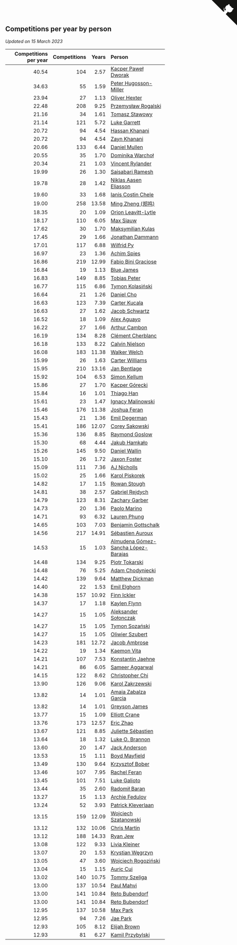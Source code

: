 ## Competitions per year by person

*Updated on 15 March 2023*

| Competitions per year | Competitions | Years | Person |
| ---: | ---: | ---: | :--- |
| 40.54 | 104 | 2.57 | [Kacper Paweł Dworak](https://www.worldcubeassociation.org/persons/2020DWOR01) |
| 34.63 | 55 | 1.59 | [Peter Hugosson-Miller](https://www.worldcubeassociation.org/persons/2021HUGO01) |
| 23.94 | 27 | 1.13 | [Oliver Hexter](https://www.worldcubeassociation.org/persons/2022HEXT01) |
| 22.48 | 208 | 9.25 | [Przemysław Rogalski](https://www.worldcubeassociation.org/persons/2013ROGA02) |
| 21.16 | 34 | 1.61 | [Tomasz Stawowy](https://www.worldcubeassociation.org/persons/2021STAW01) |
| 21.14 | 121 | 5.72 | [Luke Garrett](https://www.worldcubeassociation.org/persons/2017GARR05) |
| 20.72 | 94 | 4.54 | [Hassan Khanani](https://www.worldcubeassociation.org/persons/2018KHAN26) |
| 20.72 | 94 | 4.54 | [Zayn Khanani](https://www.worldcubeassociation.org/persons/2018KHAN28) |
| 20.66 | 133 | 6.44 | [Daniel Mullen](https://www.worldcubeassociation.org/persons/2016MULL04) |
| 20.55 | 35 | 1.70 | [Dominika Warchoł](https://www.worldcubeassociation.org/persons/2021WARC01) |
| 20.34 | 21 | 1.03 | [Vincent Rylander](https://www.worldcubeassociation.org/persons/2022RYLA01) |
| 19.99 | 26 | 1.30 | [Saisabari Ramesh](https://www.worldcubeassociation.org/persons/2021RAME01) |
| 19.78 | 28 | 1.42 | [Niklas Aasen Eliasson](https://www.worldcubeassociation.org/persons/2021ELIA01) |
| 19.60 | 33 | 1.68 | [Ianis Costin Chele](https://www.worldcubeassociation.org/persons/2021CHEL01) |
| 19.00 | 258 | 13.58 | [Ming Zheng (郑鸣)](https://www.worldcubeassociation.org/persons/2009ZHEN11) |
| 18.35 | 20 | 1.09 | [Orion Leavitt-Lytle](https://www.worldcubeassociation.org/persons/2022LEAV01) |
| 18.17 | 110 | 6.05 | [Max Siauw](https://www.worldcubeassociation.org/persons/2017SIAU02) |
| 17.62 | 30 | 1.70 | [Maksymilian Kulas](https://www.worldcubeassociation.org/persons/2021KULA02) |
| 17.45 | 29 | 1.66 | [Jonathan Dammann](https://www.worldcubeassociation.org/persons/2021DAMM01) |
| 17.01 | 117 | 6.88 | [Wilfrid Py](https://www.worldcubeassociation.org/persons/2016PYWI01) |
| 16.97 | 23 | 1.36 | [Achim Spies](https://www.worldcubeassociation.org/persons/2021SPIE01) |
| 16.86 | 219 | 12.99 | [Fabio Bini Graciose](https://www.worldcubeassociation.org/persons/2010GRAC02) |
| 16.84 | 19 | 1.13 | [Blue James](https://www.worldcubeassociation.org/persons/2022JAME01) |
| 16.83 | 149 | 8.85 | [Tobias Peter](https://www.worldcubeassociation.org/persons/2014PETE03) |
| 16.77 | 115 | 6.86 | [Tymon Kolasiński](https://www.worldcubeassociation.org/persons/2016KOLA02) |
| 16.64 | 21 | 1.26 | [Daniel Cho](https://www.worldcubeassociation.org/persons/2021CHOD01) |
| 16.63 | 123 | 7.39 | [Carter Kucala](https://www.worldcubeassociation.org/persons/2015KUCA01) |
| 16.63 | 27 | 1.62 | [Jacob Schwartz](https://www.worldcubeassociation.org/persons/2021SCHW01) |
| 16.52 | 18 | 1.09 | [Alex Aguayo](https://www.worldcubeassociation.org/persons/2022AGUA01) |
| 16.22 | 27 | 1.66 | [Arthur Cambon](https://www.worldcubeassociation.org/persons/2021CAMB01) |
| 16.19 | 134 | 8.28 | [Clément Cherblanc](https://www.worldcubeassociation.org/persons/2014CHER05) |
| 16.18 | 133 | 8.22 | [Calvin Nielson](https://www.worldcubeassociation.org/persons/2014NIEL03) |
| 16.08 | 183 | 11.38 | [Walker Welch](https://www.worldcubeassociation.org/persons/2011WELC01) |
| 15.99 | 26 | 1.63 | [Carter Williams](https://www.worldcubeassociation.org/persons/2021WILL06) |
| 15.95 | 210 | 13.16 | [Jan Bentlage](https://www.worldcubeassociation.org/persons/2010BENT01) |
| 15.92 | 104 | 6.53 | [Simon Kellum](https://www.worldcubeassociation.org/persons/2016KELL12) |
| 15.86 | 27 | 1.70 | [Kacper Górecki](https://www.worldcubeassociation.org/persons/2021GORE01) |
| 15.84 | 16 | 1.01 | [Thiago Han](https://www.worldcubeassociation.org/persons/2022HANT01) |
| 15.61 | 23 | 1.47 | [Ignacy Malinowski](https://www.worldcubeassociation.org/persons/2021MALI02) |
| 15.46 | 176 | 11.38 | [Joshua Feran](https://www.worldcubeassociation.org/persons/2011FERA01) |
| 15.43 | 21 | 1.36 | [Emil Degerman](https://www.worldcubeassociation.org/persons/2021DEGE01) |
| 15.41 | 186 | 12.07 | [Corey Sakowski](https://www.worldcubeassociation.org/persons/2011SAKO01) |
| 15.36 | 136 | 8.85 | [Raymond Goslow](https://www.worldcubeassociation.org/persons/2014GOSL01) |
| 15.30 | 68 | 4.44 | [Jakub Hamkało](https://www.worldcubeassociation.org/persons/2018HAMK01) |
| 15.26 | 145 | 9.50 | [Daniel Wallin](https://www.worldcubeassociation.org/persons/2013WALL03) |
| 15.10 | 26 | 1.72 | [Jaxon Foster](https://www.worldcubeassociation.org/persons/2021FOST01) |
| 15.09 | 111 | 7.36 | [AJ Nicholls](https://www.worldcubeassociation.org/persons/2015NICH04) |
| 15.02 | 25 | 1.66 | [Karol Piskorek](https://www.worldcubeassociation.org/persons/2021PISK01) |
| 14.82 | 17 | 1.15 | [Rowan Stough](https://www.worldcubeassociation.org/persons/2022STOU01) |
| 14.81 | 38 | 2.57 | [Gabriel Rejdych](https://www.worldcubeassociation.org/persons/2020REJD01) |
| 14.79 | 123 | 8.31 | [Zachary Garber](https://www.worldcubeassociation.org/persons/2014GARB01) |
| 14.73 | 20 | 1.36 | [Paolo Marino](https://www.worldcubeassociation.org/persons/2021MARI04) |
| 14.71 | 93 | 6.32 | [Lauren Phung](https://www.worldcubeassociation.org/persons/2016PHUN02) |
| 14.65 | 103 | 7.03 | [Benjamin Gottschalk](https://www.worldcubeassociation.org/persons/2016GOTT01) |
| 14.56 | 217 | 14.91 | [Sébastien Auroux](https://www.worldcubeassociation.org/persons/2008AURO01) |
| 14.53 | 15 | 1.03 | [Almudena Gómez-Sancha López-Barajas](https://www.worldcubeassociation.org/persons/2022GOME03) |
| 14.48 | 134 | 9.25 | [Piotr Tokarski](https://www.worldcubeassociation.org/persons/2013TOKA01) |
| 14.48 | 76 | 5.25 | [Adam Chodyniecki](https://www.worldcubeassociation.org/persons/2017CHOD02) |
| 14.42 | 139 | 9.64 | [Matthew Dickman](https://www.worldcubeassociation.org/persons/2013DICK01) |
| 14.40 | 22 | 1.53 | [Emil Elghorn](https://www.worldcubeassociation.org/persons/2021ELGH01) |
| 14.38 | 157 | 10.92 | [Finn Ickler](https://www.worldcubeassociation.org/persons/2012ICKL01) |
| 14.37 | 17 | 1.18 | [Kaylen Flynn](https://www.worldcubeassociation.org/persons/2022FLYN01) |
| 14.27 | 15 | 1.05 | [Aleksander Sołonczak](https://www.worldcubeassociation.org/persons/2022SOLO01) |
| 14.27 | 15 | 1.05 | [Tymon Sozański](https://www.worldcubeassociation.org/persons/2022SOZA01) |
| 14.27 | 15 | 1.05 | [Oliwier Szubert](https://www.worldcubeassociation.org/persons/2022SZUB01) |
| 14.23 | 181 | 12.72 | [Jacob Ambrose](https://www.worldcubeassociation.org/persons/2010AMBR01) |
| 14.22 | 19 | 1.34 | [Kaemon Vita](https://www.worldcubeassociation.org/persons/2021VITA01) |
| 14.21 | 107 | 7.53 | [Konstantin Jaehne](https://www.worldcubeassociation.org/persons/2015JAEH01) |
| 14.21 | 86 | 6.05 | [Sameer Aggarwal](https://www.worldcubeassociation.org/persons/2017AGGA01) |
| 14.15 | 122 | 8.62 | [Christopher Chi](https://www.worldcubeassociation.org/persons/2014CHIC01) |
| 13.90 | 126 | 9.06 | [Karol Zakrzewski](https://www.worldcubeassociation.org/persons/2014ZAKR01) |
| 13.82 | 14 | 1.01 | [Amaia Zabalza Garcia](https://www.worldcubeassociation.org/persons/2022GARC03) |
| 13.82 | 14 | 1.01 | [Greyson James](https://www.worldcubeassociation.org/persons/2022JAME02) |
| 13.77 | 15 | 1.09 | [Elliott Crane](https://www.worldcubeassociation.org/persons/2022CRAN01) |
| 13.76 | 173 | 12.57 | [Eric Zhao](https://www.worldcubeassociation.org/persons/2010ZHAO19) |
| 13.67 | 121 | 8.85 | [Juliette Sébastien](https://www.worldcubeassociation.org/persons/2014SEBA01) |
| 13.64 | 18 | 1.32 | [Luke O. Brannon](https://www.worldcubeassociation.org/persons/2021BRAN02) |
| 13.60 | 20 | 1.47 | [Jack Anderson](https://www.worldcubeassociation.org/persons/2021ANDE05) |
| 13.53 | 15 | 1.11 | [Boyd Mayfield](https://www.worldcubeassociation.org/persons/2022MAYF01) |
| 13.49 | 130 | 9.64 | [Krzysztof Bober](https://www.worldcubeassociation.org/persons/2013BOBE01) |
| 13.46 | 107 | 7.95 | [Rachel Feran](https://www.worldcubeassociation.org/persons/2015FERA01) |
| 13.45 | 101 | 7.51 | [Luke Galioto](https://www.worldcubeassociation.org/persons/2015GALI02) |
| 13.44 | 35 | 2.60 | [Radomił Baran](https://www.worldcubeassociation.org/persons/2020BARA02) |
| 13.27 | 15 | 1.13 | [Archie Fedulov](https://www.worldcubeassociation.org/persons/2022FEDU01) |
| 13.24 | 52 | 3.93 | [Patrick Kleverlaan](https://www.worldcubeassociation.org/persons/2019KLEV01) |
| 13.15 | 159 | 12.09 | [Wojciech Szatanowski](https://www.worldcubeassociation.org/persons/2011SZAT01) |
| 13.12 | 132 | 10.06 | [Chris Martin](https://www.worldcubeassociation.org/persons/2013MART03) |
| 13.12 | 188 | 14.33 | [Ryan Jew](https://www.worldcubeassociation.org/persons/2008JEWR01) |
| 13.08 | 122 | 9.33 | [Livia Kleiner](https://www.worldcubeassociation.org/persons/2013KLEI03) |
| 13.07 | 20 | 1.53 | [Krystian Węgrzyn](https://www.worldcubeassociation.org/persons/2021WEGR01) |
| 13.05 | 47 | 3.60 | [Wojciech Rogoziński](https://www.worldcubeassociation.org/persons/2019ROGO04) |
| 13.04 | 15 | 1.15 | [Auric Cui](https://www.worldcubeassociation.org/persons/2022CUIA01) |
| 13.02 | 140 | 10.75 | [Tommy Szeliga](https://www.worldcubeassociation.org/persons/2012SZEL01) |
| 13.00 | 137 | 10.54 | [Paul Mahvi](https://www.worldcubeassociation.org/persons/2012MAHV01) |
| 13.00 | 141 | 10.84 | [Reto Bubendorf](https://www.worldcubeassociation.org/persons/2012BUBE01) |
| 13.00 | 141 | 10.84 | [Reto Bubendorf](https://www.worldcubeassociation.org/persons/2012BUBE01) |
| 12.95 | 137 | 10.58 | [Max Park](https://www.worldcubeassociation.org/persons/2012PARK03) |
| 12.95 | 94 | 7.26 | [Jae Park](https://www.worldcubeassociation.org/persons/2015PARK24) |
| 12.93 | 105 | 8.12 | [Elijah Brown](https://www.worldcubeassociation.org/persons/2015BROW03) |
| 12.93 | 81 | 6.27 | [Kamil Przybylski](https://www.worldcubeassociation.org/persons/2016PRZY01) |


<a href="https://github.com/jonatanklosko/wca_statistics" class="github-corner" aria-label="View source on Github"><svg width="80" height="80" viewBox="0 0 250 250" style="fill:#151513; color:#fff; position: absolute; top: 0; border: 0; right: 0;" aria-hidden="true"><path d="M0,0 L115,115 L130,115 L142,142 L250,250 L250,0 Z"></path><path d="M128.3,109.0 C113.8,99.7 119.0,89.6 119.0,89.6 C122.0,82.7 120.5,78.6 120.5,78.6 C119.2,72.0 123.4,76.3 123.4,76.3 C127.3,80.9 125.5,87.3 125.5,87.3 C122.9,97.6 130.6,101.9 134.4,103.2" fill="currentColor" style="transform-origin: 130px 106px;" class="octo-arm"></path><path d="M115.0,115.0 C114.9,115.1 118.7,116.5 119.8,115.4 L133.7,101.6 C136.9,99.2 139.9,98.4 142.2,98.6 C133.8,88.0 127.5,74.4 143.8,58.0 C148.5,53.4 154.0,51.2 159.7,51.0 C160.3,49.4 163.2,43.6 171.4,40.1 C171.4,40.1 176.1,42.5 178.8,56.2 C183.1,58.6 187.2,61.8 190.9,65.4 C194.5,69.0 197.7,73.2 200.1,77.6 C213.8,80.2 216.3,84.9 216.3,84.9 C212.7,93.1 206.9,96.0 205.4,96.6 C205.1,102.4 203.0,107.8 198.3,112.5 C181.9,128.9 168.3,122.5 157.7,114.1 C157.9,116.9 156.7,120.9 152.7,124.9 L141.0,136.5 C139.8,137.7 141.6,141.9 141.8,141.8 Z" fill="currentColor" class="octo-body"></path></svg></a><style>.github-corner:hover .octo-arm{animation:octocat-wave 560ms ease-in-out}@keyframes octocat-wave{0%,100%{transform:rotate(0)}20%,60%{transform:rotate(-25deg)}40%,80%{transform:rotate(10deg)}}@media (max-width:500px){.github-corner:hover .octo-arm{animation:none}.github-corner .octo-arm{animation:octocat-wave 560ms ease-in-out}}</style>
